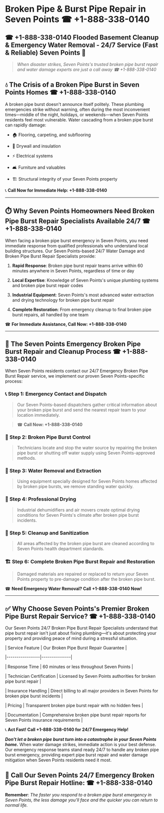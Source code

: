 # Broken Pipe & Burst Pipe Repair in Seven Points ☎ +1-888-338-0140  
## ☎ +1-888-338-0140 Flooded Basement Cleanup & Emergency Water Removal - 24/7 Service (Fast & Reliable) Seven Points 🚨  

> *When disaster strikes, Seven Points's trusted broken pipe burst repair and water damage experts are just a call away ☎ +1-888-338-0140*  

## 💧 The Crisis of a Broken Pipe Burst in Seven Points Homes ☎ +1-888-338-0140  

A broken pipe burst doesn't announce itself politely. These plumbing emergencies strike without warning, often during the most inconvenient times—middle of the night, holidays, or weekends—when Seven Points residents feel most vulnerable. Water cascading from a broken pipe burst can rapidly damage:  

* 🏠 Flooring, carpeting, and subflooring  
* 🧱 Drywall and insulation  
* ⚡ Electrical systems  
* 🛋️ Furniture and valuables  
* 🏗️ Structural integrity of your Seven Points property  

📞 **Call Now for Immediate Help: +1-888-338-0140**  

---  

## ⏱️ Why Seven Points Homeowners Need Broken Pipe Burst Repair Specialists Available 24/7 ☎ +1-888-338-0140  

When facing a broken pipe burst emergency in Seven Points, you need immediate response from qualified professionals who understand local building structures. Our Seven Points-based 24/7 Water Damage and Broken Pipe Burst Repair Specialists provide:  

1. **Rapid Response**: Broken pipe burst repair teams arrive within 60 minutes anywhere in Seven Points, regardless of time or day  
2. **Local Expertise**: Knowledge of Seven Points's unique plumbing systems and broken pipe burst repair codes  
3. **Industrial Equipment**: Seven Points's most advanced water extraction and drying technology for broken pipe burst repair  
4. **Complete Restoration**: From emergency cleanup to final broken pipe burst repairs, all handled by one team  

☎ **For Immediate Assistance, Call Now: +1-888-338-0140**  

---  

## 🔧 The Seven Points Emergency Broken Pipe Burst Repair and Cleanup Process ☎ +1-888-338-0140  

When Seven Points residents contact our 24/7 Emergency Broken Pipe Burst Repair service, we implement our proven Seven Points-specific process:  

### 📞 Step 1: Emergency Contact and Dispatch  
> Our Seven Points-based dispatchers gather critical information about your broken pipe burst and send the nearest repair team to your location immediately.  
> ☎ **Call Now: +1-888-338-0140**  

### 🚿 Step 2: Broken Pipe Burst Control  
> Technicians locate and stop the water source by repairing the broken pipe burst or shutting off water supply using Seven Points-approved methods.  

### 🌊 Step 3: Water Removal and Extraction  
> Using equipment specially designed for Seven Points homes affected by broken pipe bursts, we remove standing water quickly.  

### 💨 Step 4: Professional Drying  
> Industrial dehumidifiers and air movers create optimal drying conditions for Seven Points's climate after broken pipe burst incidents.  

### 🧼 Step 5: Cleanup and Sanitization  
> All areas affected by the broken pipe burst are cleaned according to Seven Points health department standards.  

### 🏗️ Step 6: Complete Broken Pipe Burst Repair and Restoration  
> Damaged materials are repaired or replaced to return your Seven Points property to pre-damage condition after the broken pipe burst.  

☎ **Need Emergency Water Removal? Call +1-888-338-0140 Now!**  

---  

## ✅ Why Choose Seven Points's Premier Broken Pipe Burst Repair Service? ☎ +1-888-338-0140  

Our Seven Points 24/7 Broken Pipe Burst Repair Specialists understand that pipe burst repair isn't just about fixing plumbing—it's about protecting your property and providing peace of mind during a stressful situation.  

| Service Feature | Our Broken Pipe Burst Repair Guarantee |  
|-----------------|---------------|  
| Response Time | 60 minutes or less throughout Seven Points |  
| Technician Certification | Licensed by Seven Points authorities for broken pipe burst repair |  
| Insurance Handling | Direct billing to all major providers in Seven Points for broken pipe burst incidents |  
| Pricing | Transparent broken pipe burst repair with no hidden fees |  
| Documentation | Comprehensive broken pipe burst repair reports for Seven Points insurance requirements |  

📞 **Act Fast! Call +1-888-338-0140 for 24/7 Emergency Help!**  

***Don't let a broken pipe burst turn into a catastrophe in your Seven Points home.*** When water damage strikes, immediate action is your best defense. Our emergency response teams stand ready 24/7 to handle any broken pipe burst emergency, providing expert pipe burst repair and water damage mitigation when Seven Points residents need it most.  

## 📱 Call Our Seven Points 24/7 Emergency Broken Pipe Burst Repair Hotline: ☎ +1-888-338-0140  

**Remember**: *The faster you respond to a broken pipe burst emergency in Seven Points, the less damage you'll face and the quicker you can return to normal life.*